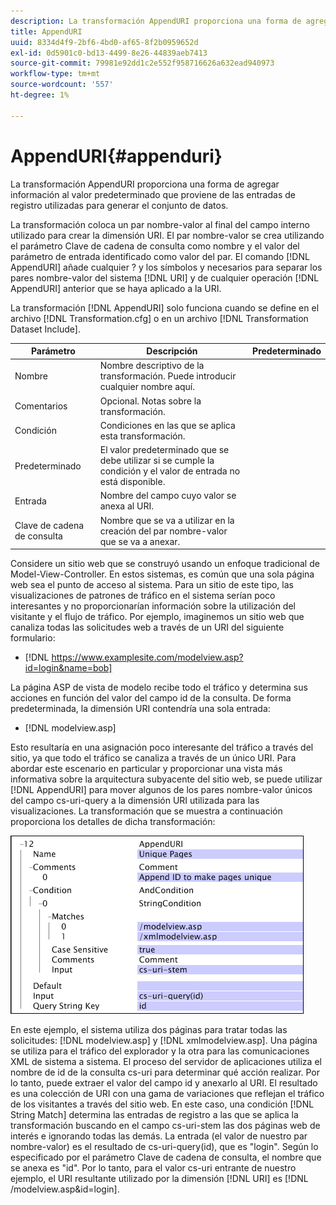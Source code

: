 ```yaml
---
description: La transformación AppendURI proporciona una forma de agregar información al valor predeterminado que proviene de las entradas de registro utilizadas para generar el conjunto de datos.
title: AppendURI
uuid: 8334d4f9-2bf6-4bd0-af65-8f2b0959652d
exl-id: 0d5901c0-bd13-4499-8e26-44839aeb7413
source-git-commit: 79981e92dd1c2e552f958716626a632ead940973
workflow-type: tm+mt
source-wordcount: '557'
ht-degree: 1%

---
```


# AppendURI{#appenduri}

La transformación AppendURI proporciona una forma de agregar información al valor predeterminado que proviene de las entradas de registro utilizadas para generar el conjunto de datos.

La transformación coloca un par nombre-valor al final del campo interno utilizado para crear la dimensión URI. El par nombre-valor se crea utilizando el parámetro Clave de cadena de consulta como nombre y el valor del parámetro de entrada identificado como valor del par. El comando [!DNL AppendURI] añade cualquier ? y los símbolos y necesarios para separar los pares nombre-valor del sistema [!DNL URI] y de cualquier operación [!DNL AppendURI] anterior que se haya aplicado a la URI.

La transformación [!DNL AppendURI] solo funciona cuando se define en el archivo [!DNL Transformation.cfg] o en un archivo [!DNL Transformation Dataset Include].

| Parámetro | Descripción | Predeterminado |
|---|---|---|
| Nombre | Nombre descriptivo de la transformación. Puede introducir cualquier nombre aquí. |  |
| Comentarios | Opcional. Notas sobre la transformación. |  |
| Condición | Condiciones en las que se aplica esta transformación. |  |
| Predeterminado | El valor predeterminado que se debe utilizar si se cumple la condición y el valor de entrada no está disponible. |  |
| Entrada | Nombre del campo cuyo valor se anexa al URI. |  |
| Clave de cadena de consulta | Nombre que se va a utilizar en la creación del par nombre-valor que se va a anexar. |  |

Considere un sitio web que se construyó usando un enfoque tradicional de Model-View-Controller. En estos sistemas, es común que una sola página web sea el punto de acceso al sistema. Para un sitio de este tipo, las visualizaciones de patrones de tráfico en el sistema serían poco interesantes y no proporcionarían información sobre la utilización del visitante y el flujo de tráfico. Por ejemplo, imaginemos un sitio web que canaliza todas las solicitudes web a través de un URI del siguiente formulario:

* [!DNL https://www.examplesite.com/modelview.asp?id=login&name=bob]

La página ASP de vista de modelo recibe todo el tráfico y determina sus acciones en función del valor del campo id de la consulta. De forma predeterminada, la dimensión URI contendría una sola entrada:

* [!DNL modelview.asp]

Esto resultaría en una asignación poco interesante del tráfico a través del sitio, ya que todo el tráfico se canaliza a través de un único URI. Para abordar este escenario en particular y proporcionar una vista más informativa sobre la arquitectura subyacente del sitio web, se puede utilizar [!DNL AppendURI] para mover algunos de los pares nombre-valor únicos del campo cs-uri-query a la dimensión URI utilizada para las visualizaciones. La transformación que se muestra a continuación proporciona los detalles de dicha transformación:

![](assets/cfg_TransformationType_AppendURI.png)

En este ejemplo, el sistema utiliza dos páginas para tratar todas las solicitudes: [!DNL modelview.asp] y [!DNL xmlmodelview.asp]. Una página se utiliza para el tráfico del explorador y la otra para las comunicaciones XML de sistema a sistema. El proceso del servidor de aplicaciones utiliza el nombre de id de la consulta cs-uri para determinar qué acción realizar. Por lo tanto, puede extraer el valor del campo id y anexarlo al URI. El resultado es una colección de URI con una gama de variaciones que reflejan el tráfico de los visitantes a través del sitio web. En este caso, una condición [!DNL String Match] determina las entradas de registro a las que se aplica la transformación buscando en el campo cs-uri-stem las dos páginas web de interés e ignorando todas las demás. La entrada (el valor de nuestro par nombre-valor) es el resultado de cs-uri-query(id), que es &quot;login&quot;. Según lo especificado por el parámetro Clave de cadena de consulta, el nombre que se anexa es &quot;id&quot;. Por lo tanto, para el valor cs-uri entrante de nuestro ejemplo, el URI resultante utilizado por la dimensión [!DNL URI] es [!DNL /modelview.asp&id=login].
